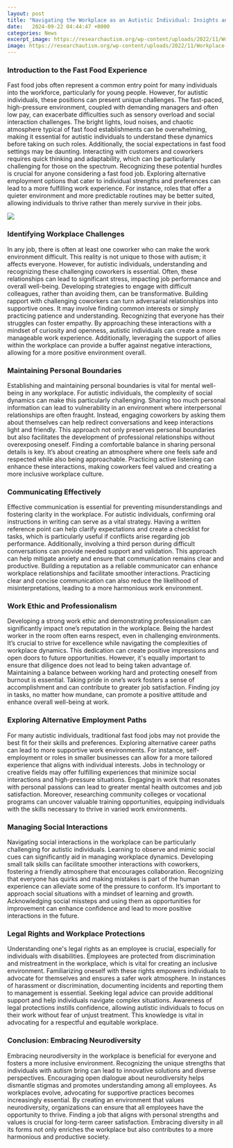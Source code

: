 ```yaml
---
layout: post
title: "Navigating the Workplace as an Autistic Individual: Insights and Strategies"
date:   2024-09-22 04:44:47 +0000
categories: News
excerpt_image: https://researchautism.org/wp-content/uploads/2022/11/Workplace-Specific-Social-Skills-Infographic-resize.png
image: https://researchautism.org/wp-content/uploads/2022/11/Workplace-Specific-Social-Skills-Infographic-resize.png
---
```


### Introduction to the Fast Food Experience
Fast food jobs often represent a common entry point for many individuals into the workforce, particularly for young people. However, for autistic individuals, these positions can present unique challenges. The fast-paced, high-pressure environment, coupled with demanding managers and often low pay, can exacerbate difficulties such as sensory overload and social interaction challenges. The bright lights, loud noises, and chaotic atmosphere typical of fast food establishments can be overwhelming, making it essential for autistic individuals to understand these dynamics before taking on such roles.
Additionally, the social expectations in fast food settings may be daunting. Interacting with customers and coworkers requires quick thinking and adaptability, which can be particularly challenging for those on the spectrum. Recognizing these potential hurdles is crucial for anyone considering a fast food job. Exploring alternative employment options that cater to individual strengths and preferences can lead to a more fulfilling work experience. For instance, roles that offer a quieter environment and more predictable routines may be better suited, allowing individuals to thrive rather than merely survive in their jobs.

![](https://researchautism.org/wp-content/uploads/2022/11/Workplace-Specific-Social-Skills-Infographic-resize.png)
### Identifying Workplace Challenges
In any job, there is often at least one coworker who can make the work environment difficult. This reality is not unique to those with autism; it affects everyone. However, for autistic individuals, understanding and recognizing these challenging coworkers is essential. Often, these relationships can lead to significant stress, impacting job performance and overall well-being. Developing strategies to engage with difficult colleagues, rather than avoiding them, can be transformative.
Building rapport with challenging coworkers can turn adversarial relationships into supportive ones. It may involve finding common interests or simply practicing patience and understanding. Recognizing that everyone has their struggles can foster empathy. By approaching these interactions with a mindset of curiosity and openness, autistic individuals can create a more manageable work experience. Additionally, leveraging the support of allies within the workplace can provide a buffer against negative interactions, allowing for a more positive environment overall.
### Maintaining Personal Boundaries
Establishing and maintaining personal boundaries is vital for mental well-being in any workplace. For autistic individuals, the complexity of social dynamics can make this particularly challenging. Sharing too much personal information can lead to vulnerability in an environment where interpersonal relationships are often fraught. Instead, engaging coworkers by asking them about themselves can help redirect conversations and keep interactions light and friendly.
This approach not only preserves personal boundaries but also facilitates the development of professional relationships without overexposing oneself. Finding a comfortable balance in sharing personal details is key. It’s about creating an atmosphere where one feels safe and respected while also being approachable. Practicing active listening can enhance these interactions, making coworkers feel valued and creating a more inclusive workplace culture.
### Communicating Effectively
Effective communication is essential for preventing misunderstandings and fostering clarity in the workplace. For autistic individuals, confirming oral instructions in writing can serve as a vital strategy. Having a written reference point can help clarify expectations and create a checklist for tasks, which is particularly useful if conflicts arise regarding job performance.
Additionally, involving a third person during difficult conversations can provide needed support and validation. This approach can help mitigate anxiety and ensure that communication remains clear and productive. Building a reputation as a reliable communicator can enhance workplace relationships and facilitate smoother interactions. Practicing clear and concise communication can also reduce the likelihood of misinterpretations, leading to a more harmonious work environment.
### Work Ethic and Professionalism
Developing a strong work ethic and demonstrating professionalism can significantly impact one’s reputation in the workplace. Being the hardest worker in the room often earns respect, even in challenging environments. It’s crucial to strive for excellence while navigating the complexities of workplace dynamics. This dedication can create positive impressions and open doors to future opportunities.
However, it's equally important to ensure that diligence does not lead to being taken advantage of. Maintaining a balance between working hard and protecting oneself from burnout is essential. Taking pride in one’s work fosters a sense of accomplishment and can contribute to greater job satisfaction. Finding joy in tasks, no matter how mundane, can promote a positive attitude and enhance overall well-being at work.
### Exploring Alternative Employment Paths
For many autistic individuals, traditional fast food jobs may not provide the best fit for their skills and preferences. Exploring alternative career paths can lead to more supportive work environments. For instance, self-employment or roles in smaller businesses can allow for a more tailored experience that aligns with individual interests.
Jobs in technology or creative fields may offer fulfilling experiences that minimize social interactions and high-pressure situations. Engaging in work that resonates with personal passions can lead to greater mental health outcomes and job satisfaction. Moreover, researching community colleges or vocational programs can uncover valuable training opportunities, equipping individuals with the skills necessary to thrive in varied work environments.
### Managing Social Interactions
Navigating social interactions in the workplace can be particularly challenging for autistic individuals. Learning to observe and mimic social cues can significantly aid in managing workplace dynamics. Developing small talk skills can facilitate smoother interactions with coworkers, fostering a friendly atmosphere that encourages collaboration.
Recognizing that everyone has quirks and making mistakes is part of the human experience can alleviate some of the pressure to conform. It’s important to approach social situations with a mindset of learning and growth. Acknowledging social missteps and using them as opportunities for improvement can enhance confidence and lead to more positive interactions in the future.
### Legal Rights and Workplace Protections
Understanding one's legal rights as an employee is crucial, especially for individuals with disabilities. Employees are protected from discrimination and mistreatment in the workplace, which is vital for creating an inclusive environment. Familiarizing oneself with these rights empowers individuals to advocate for themselves and ensures a safer work atmosphere.
In instances of harassment or discrimination, documenting incidents and reporting them to management is essential. Seeking legal advice can provide additional support and help individuals navigate complex situations. Awareness of legal protections instills confidence, allowing autistic individuals to focus on their work without fear of unjust treatment. This knowledge is vital in advocating for a respectful and equitable workplace.
### Conclusion: Embracing Neurodiversity
Embracing neurodiversity in the workplace is beneficial for everyone and fosters a more inclusive environment. Recognizing the unique strengths that individuals with autism bring can lead to innovative solutions and diverse perspectives. Encouraging open dialogue about neurodiversity helps dismantle stigmas and promotes understanding among all employees.
As workplaces evolve, advocating for supportive practices becomes increasingly essential. By creating an environment that values neurodiversity, organizations can ensure that all employees have the opportunity to thrive. Finding a job that aligns with personal strengths and values is crucial for long-term career satisfaction. Embracing diversity in all its forms not only enriches the workplace but also contributes to a more harmonious and productive society.